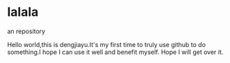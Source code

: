 # lalala
an repository

Hello world,this is dengjiayu.It's my first time to truly use github to do something.I hope I can use it well and benefit myself.
Hope I will get over it.
